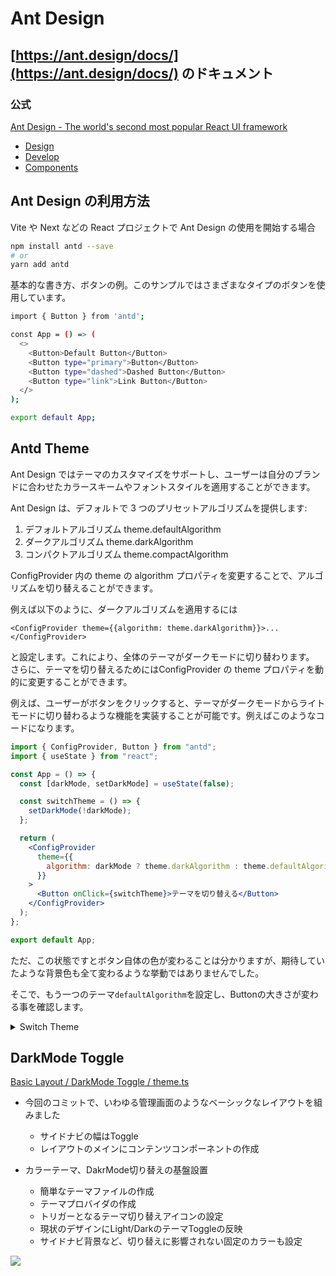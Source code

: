 
# Ant Design

## [https://ant.design/docs/](https://ant.design/docs/) のドキュメント

### 公式

[Ant Design - The world's second most popular React UI framework](https://ant.design/)

- [Design](https://ant.design/docs/spec/introduce)
- [Develop](https://ant.design/docs/react/introduce)
- [Components](https://ant.design/components/overview/)

## Ant Design の利用方法

Vite や Next などの React プロジェクトで Ant Design の使用を開始する場合

```bash
npm install antd --save
# or
yarn add antd
```

基本的な書き方、ボタンの例。このサンプルではさまざまなタイプのボタンを使用しています。

```bash
import { Button } from 'antd';

const App = () => (
  <>
    <Button>Default Button</Button>
    <Button type="primary">Button</Button>
    <Button type="dashed">Dashed Button</Button>
    <Button type="link">Link Button</Button>
  </>
);

export default App;
```

## Antd Theme

Ant Design ではテーマのカスタマイズをサポートし、ユーザーは自分のブランドに合わせたカラースキームやフォントスタイルを適用することができます。

Ant Design は、デフォルトで 3 つのプリセットアルゴリズムを提供します:

1. デフォルトアルゴリズム theme.defaultAlgorithm
1. ダークアルゴリズム theme.darkAlgorithm
1. コンパクトアルゴリズム theme.compactAlgorithm

ConfigProvider 内の theme の algorithm プロパティを変更することで、アルゴリズムを切り替えることができます。

例えば以下のように、ダークアルゴリズムを適用するには

```tsx
<ConfigProvider theme={{algorithm: theme.darkAlgorithm}}>...</ConfigProvider>
```

と設定します。これにより、全体のテーマがダークモードに切り替わります。<br/>
さらに、テーマを切り替えるためにはConfigProvider の theme プロパティを動的に変更することができます。

例えば、ユーザーがボタンをクリックすると、テーマがダークモードからライトモードに切り替わるような機能を実装することが可能です。例えばこのようなコードになります。

```jsx
import { ConfigProvider, Button } from "antd";
import { useState } from "react";

const App = () => {
  const [darkMode, setDarkMode] = useState(false);

  const switchTheme = () => {
    setDarkMode(!darkMode);
  };

  return (
    <ConfigProvider
      theme={{
        algorithm: darkMode ? theme.darkAlgorithm : theme.defaultAlgorithm,
      }}
    >
      <Button onClick={switchTheme}>テーマを切り替える</Button>
    </ConfigProvider>
  );
};

export default App;
```

ただ、この状態ですとボタン自体の色が変わることは分かりますが、期待していたような背景色も全て変わるような挙動ではありませんでした。

そこで、もう一つのテーマ`defaultAlgorithm`を設定し、Buttonの大きさが変わる事を確認します。

<details>

<summary>Switch Theme</summary>

### You can add a header

```tsx
import {
  ConfigProvider,
  Space,
  Button,
  theme,
  Row,
  Typography,
  Col,
  Flex
} from 'antd'

import React, { useState } from 'react'

const ToggleTheme: React.FC = () => {
  const [changeMode, setChangeMode] = useState(false)

  const switchTheme = () => {
    setChangeMode(!changeMode)
  }

  return (
    <ConfigProvider
      theme={{
        algorithm: changeMode ? theme.compactAlgorithm : theme.defaultAlgorithm,
        token: {
          // Seed Token
          colorPrimary: '#00b96b',
          borderRadius: 2,
          // Alias Token
          colorBgContainer: '#f6ffed'
        }
      }}
    >
      <Typography.Title level={1}>Ant Design</Typography.Title>
      <Flex vertical gap={24}>
        <Row gutter={16}>
          <Col>
            <Space>
              <Button
                onClick={switchTheme}
                type={!changeMode ? 'primary' : 'dashed'}
              >
                {!changeMode ? 'to compactAlgorithm' : 'to defaultAlgorithm'}
              </Button>
            </Space>
          </Col>
        </Row>

        <Row gutter={16}>
          <Col>
            <Space>
              <Button>Default Button</Button>
              <Button type="primary">Button</Button>
              <Button type="dashed">Dashed Button</Button>
              <Button type="link">Link Button</Button>
            </Space>
          </Col>
        </Row>
      </Flex>
    </ConfigProvider>
  )
}

export default ToggleTheme
```

</details>

## DarkMode Toggle

[Basic Layout / DarkMode Toggle / theme.ts](https://shrtm.nu/skT)

- 今回のコミットで、いわゆる管理画面のようなベーシックなレイアウトを組みました
  - サイドナビの幅はToggle
  - レイアウトのメインにコンテンツコンポーネントの作成

- カラーテーマ、DakrMode切り替えの基盤設置
  - 簡単なテーマファイルの作成
  - テーマプロバイダの作成
  - トリガーとなるテーマ切り替えアイコンの設定
  - 現状のデザインにLight/DarkのテーマToggleの反映
  - サイドナビ背景など、切り替えに影響されない固定のカラーも設定

![](https://shrtm.nu/skW)
